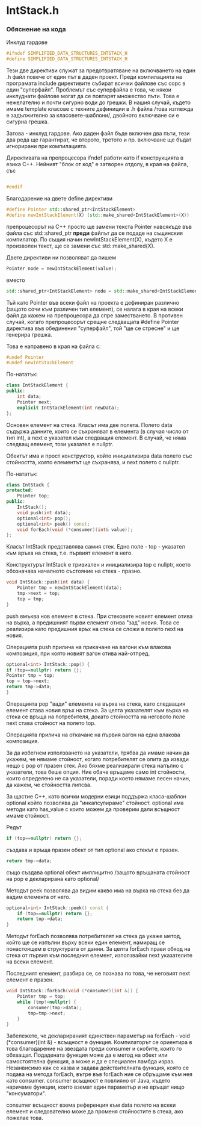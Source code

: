 # IntStack.h

### Обяснение на кода

Инклуд гардове
```c++
#ifndef SIMPLIFIED_DATA_STRUCTURES_INTSTACK_H
#define SIMPLIFIED_DATA_STRUCTURES_INTSTACK_H
```

Тези две директиви служат за предотвратяване на включването на един .h файл повече от един път в даден проект. 
Преди компилацията на програмата include директивите събират всички файлове със сорс в един "суперфайл". Проблемът със 
суперфайла е това, че някои инклуднати файлове могат да се повтарят множество пъти. 
Това е нежелателно и почти сигурно води до грешки. В нашия случай, където имаме template класове с техните дефиниции 
в .h файла /това изглежда е задължително за класовете-шаблони/, двойното включване си е сигурна грешка.

Затова - инклуд гардове. Ако даден файл бъде включен два пъти, тези два реда ще гарантират, че второто, третото и пр. 
включване ще бъдат игнорирани при компилацията. 

Директивата на препроцесора ifndef работи като if конструкцията в езика C++. Нейният "блок от код" е затворен отдолу, 
в края на файла, със
```c++

#endif

```

Благодарение на двете define директиви

```c++
#define Pointer std::shared_ptr<IntStackElement>
#define newIntStackElement(X) (std::make_shared<IntStackElement>(X))
```

препроцесорът на C++ просто ще замени текста Pointer навсякъде във 
файла със std::shared_ptr<IntStackElement> **преди** файлът да се подаде на същинския компилатор.
По същия начин newIntStackElement(X), където X е произволен текст, ще се замени със std::make_shared<IntStackElement>(X).

Двете директиви ни позволяват да пишем
```c++
Pointer node = newIntStackElement(value);
```
вместо 

```c++
std::shared_ptr<IntStackElement> node = std::make_shared<IntStackElement>(value);
```

Тъй като Pointer във всеки файл на проекта е дефиниран различно (защото сочи към различен тип елемент), 
се налага в края на всеки файл да кажем на препроцесора да спре заместването. В противен случай, когато препроцесорът
срещне следващата #define Pointer директива във обединения "суперфайл", той "ще се стресне" и ще генерира грешка. 

Това е направено в края на файла с: 

```c++
#undef Pointer
#undef newIntStackElement
```

По-нататък: 

```c++
class IntStackElement {
public:
    int data;
    Pointer next;
    explicit IntStackElement(int newData);
};
```

Основен елемент на стека. Класът има две полета. Полето data съдържа данните, които се съхраняват в елемента (в случая
число от тип int), а next е указател към следващия елемент. В случай, че няма следващ елемент, този указател е nullptr.

Обектът има и прост конструктор, който инициализира data полето със стойността, която елементът ще съхранява, и next полето 
с nullptr.

По-нататък:

```c++
class IntStack {
protected:
    Pointer top;
public:
    IntStack();
    void push(int data);
    optional<int> pop();
    optional<int> peek() const;
    void forEach(void (*consumer)(int& value));
};
```

Класът IntStack представлява самия стек. Едно поле - top - указател към връха на стека, т.е. първият елемент в него.

Конструктурът IntStack е тривиален и инициализира top с nullptr, което обозначава началното състояние на стека - празно. 

```c++
void IntStack::push(int data) {
    Pointer tmp = newIntStackElement(data);
    tmp->next = top;
    top = tmp;
}
```

push вмъква нов елемент в стека. При стековете новият елемент отива на върха, а предишният първи елемент отива "зад" новия. 
Това се реализира като предишния връх на стека се сложи в полето next на новия. 

Операцията push прилича на прикачане на вагони към влакова композиция, при която новият вагон отива най-отпред. 

```c++
optional<int> IntStack::pop() {
if (top==nullptr) return {};
Pointer tmp = top;
top = top->next;
return tmp->data;
}
```

Операцията pop "вади" елемента на върха на стека, като следващия елемент става новия връх на стека. За целта указателят 
към върха на стека се връща на потребителя, докато стойността на неговото поле next става стойност на полето top. 

Операцията прилича на откачане на първия вагон на една влакова композиция.

За да избегнем използването на указатели, трябва да имаме начин да укажем, че нямаме стойност, когато потребителят се опита
да извади нещо с pop от празен стек. Ако бяхме реализирали стека напълно с указатели, това беше опция. 
Ние обаче връщаме само int стойности, които определено не са указатели, поради което нямаме лесен начин, да кажем, 
че стойността липсва. 

За щастие C++, като всички модерни езици поддържа класа-шаблон optional който позволява да "инкапсулираме" стойност. 
optional има методи като has_value с които можем да проверим дали всъщност имаме стойност. 

Редът
```c++
if (top==nullptr) return {};
```
създава и връща празен обект от тип optional ако стекът е празен.

```c++
return tmp->data;
```

също създава optional обект имплицитно /защото връщаната стойност на pop е декларирана като optional/


Методът peek позволява да видим какво има на върха на стека без да вадим елемента от него. 
```c++
optional<int> IntStack::peek() const {
    if (top==nullptr) return {};
    return top->data;
}
```

Методът forEach позволява потребителят на стека да укаже метод, който ще се изпълни върху всеки един елемент, 
намиращ се понастоящем в структурата от данни. За целта forEach прави обход на стека от първия към последния 
елемент, използвайки next указателите на всеки елемент. 

Последният елемент, разбира се, се познава по това, че неговият next елемент е празен.

```c++
void IntStack::forEach(void (*consumer)(int &)) {
    Pointer tmp = top;
    while (tmp!=nullptr) {
        consumer(tmp->data);
        tmp=tmp->next;
    }
}
```

Забележете, че декларираният единствен параметър на forEach - void (*consumer)(int &) - всъщност е функция. Компилаторът 
се ориентира в това благодарение на звездата преди consumer и скобите, които го обхващат. Подадената функция може да е 
метод на обект или самостоятелна функция, а може и да е специален ламбда израз. Незанвисимо как се казва и задава 
действителната функция, която се подава на метода forEach, вътре във forEach ние се обръщаме към нея като consumer. 
consumer всъщност е повлияно от Java, където наричаме функции, които вземат един параметър и не връщат нищо "консуматори".

consumer всъщност взема референция към data полето на всеки елемент и следователно може да променя стойностите в стека, 
ако пожелае това.

